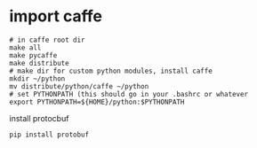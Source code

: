 # import caffe
```
# in caffe root dir
make all
make pycaffe
make distribute
# make dir for custom python modules, install caffe
mkdir ~/python
mv distribute/python/caffe ~/python
# set PYTHONPATH (this should go in your .bashrc or whatever
export PYTHONPATH=${HOME}/python:$PYTHONPATH
```
install protocbuf
```
pip install protobuf
```



